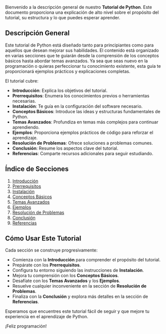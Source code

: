 
Bienvenido a la descripción general de nuestro **Tutorial de Python**. Este documento proporciona una explicación de alto nivel sobre el propósito del tutorial, su estructura y lo que puedes esperar aprender.

## Descripción General

Este tutorial de Python está diseñado tanto para principiantes como para aquellos que desean mejorar sus habilidades. El contenido está organizado en varias secciones que te guiarán desde la comprensión de los conceptos básicos hasta abordar temas avanzados. Ya sea que seas nuevo en la programación o quieras perfeccionar tu conocimiento existente, esta guía te proporcionará ejemplos prácticos y explicaciones completas.

El tutorial cubre:

- **Introducción**: Explica los objetivos del tutorial.
- **Prerrequisitos**: Enumera los conocimientos previos o herramientas necesarias.
- **Instalación**: Te guía en la configuración del software necesario.
- **Conceptos Básicos**: Introduce las ideas y estructuras fundamentales de Python.
- **Temas Avanzados**: Profundiza en temas más complejos para continuar aprendiendo.
- **Ejemplos**: Proporciona ejemplos prácticos de código para reforzar el aprendizaje.
- **Resolución de Problemas**: Ofrece soluciones a problemas comunes.
- **Conclusión**: Resume los aspectos clave del tutorial.
- **Referencias**: Comparte recursos adicionales para seguir estudiando.

## Índice de Secciones

1. [Introducción](#introducción)
2. [Prerrequisitos](#prerrequisitos)
3. [Instalación](#instalación)
4. [Conceptos Básicos](#conceptos-básicos)
5. [Temas Avanzados](#temas-avanzados)
6. [Ejemplos](#ejemplos)
7. [Resolución de Problemas](#resolución-de-problemas)
8. [Conclusión](#conclusión)
9. [Referencias](#referencias)

## Cómo Usar Este Tutorial

Cada sección se construye progresivamente:

- Comienza con la **Introducción** para comprender el propósito del tutorial.
- Prepárate con los **Prerrequisitos**.
- Configura tu entorno siguiendo las instrucciones de **Instalación**.
- Mejora tu comprensión con los **Conceptos Básicos**.
- Desafíate con los **Temas Avanzados** y los **Ejemplos**.
- Resuelve cualquier inconveniente en la sección de **Resolución de Problemas**.
- Finaliza con la **Conclusión** y explora más detalles en la sección de **Referencias**.

Esperamos que encuentres este tutorial fácil de seguir y que mejore tu experiencia en el aprendizaje de Python.

¡Feliz programación!
